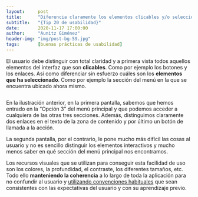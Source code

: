 ```yaml
---
layout:     post
title:      "Diferencia claramente los elementos clicables y/o seleccionados"
subtitle:   "{Tip 20 de usabilidad}"
date:       2020-11-17 17:00:00
author:     "Aunitz Giménez"
header-img: "img/post-bg-59.jpg"
tags:       [buenas prácticas de usabilidad]
---
```


<p>El usuario debe distinguir con total claridad y a primera vista todos aquellos elementos del interfaz que son <strong>clicables</strong>. Como por ejemplo los botones y los enlaces. Así como diferenciar sin esfuerzo cuáles son los <strong>elementos que ha seleccionado</strong>. Como por ejemplo la sección del menú en la que se encuentra ubicado ahora mismo.</p>

<p><img src="{{ site.baseurl }}/img/tip-19-diferencia-elementos-clicables-y-seleccionados.png" alt=""></p>

<p>En la ilustración anterior, en la primera pantalla, sabemos que hemos entrado en la “Opción 3” del menú principal y que podemos acceder a cualquiera de las otras tres secciones. Además, distinguimos claramente dos enlaces en el texto de la zona de contenido y por último un botón de llamada a la acción.</p>

<p>La segunda pantalla, por el contrario, le pone mucho más difícil las cosas al usuario y no es sencillo distinguir los elementos interactivos y mucho menos saber en qué sección del menú principal nos encontramos.</p>

<p>Los recursos visuales que se utilizan para conseguir esta facilidad de uso son los colores, la profundidad, el contraste, los diferentes tamaños, etc. Todo ello <strong>manteniendo la coherencia</strong> a lo largo de toda la aplicación para no confundir al usuario y <a href="{{ site.baseurl }}{% post_url 2017-11-04-tip-8-utiliza-convenciones %}">utilizando convenciones habituales</a> que sean consistentes con las expectativas del usuario y con su aprendizaje previo.</p>